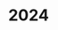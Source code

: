 ---
title: "2024"
collection: publications
permalink: /publication/2010-10-01-paper
excerpt: "<br/><img src='/images/2023-14.png' alt='www' width='300' height='200' style='float:left'>"
paperurl: ' '
citation: 'Bo Li, Xiaolin Wei, Bin Liu, Weiming Wang, Zhifen He. (2024). &quot; Printable Shape Reconstruction from a Single RGB Image through Diffusion.&quot; <i>under review.</i> 2024. '
---